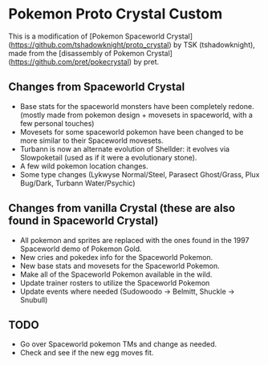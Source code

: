 # Pokemon Proto Crystal Custom

This is a modification of [Pokemon Spaceworld Crystal] (https://github.com/tshadowknight/proto_crystal) by TSK (tshadowknight), made from the [disassembly of Pokemon Crystal] (https://github.com/pret/pokecrystal) by pret.

## Changes from Spaceworld Crystal
- Base stats for the spaceworld monsters have been completely redone. (mostly made from pokemon design + movesets in spaceworld, with a few personal touches)
- Movesets for some spaceworld pokemon have been changed to be more similar to their Spaceworld movesets.
- Turbann is now an alternate evolution of Shellder: it evolves via Slowpoketail (used as if it were a evolutionary stone).
- A few wild pokemon location changes.
- Some type changes (Lykwyse Normal/Steel, Parasect Ghost/Grass, Plux Bug/Dark, Turbann Water/Psychic)

## Changes from vanilla Crystal (these are also found in Spaceworld Crystal)
- All pokemon and sprites are replaced with the ones found in the 1997 Spaceworld demo of Pokemon Gold.
- New cries and pokedex info for the Spaceworld Pokemon.
- New base stats and movesets for the Spaceworld Pokemon.
- Make all of the Spaceworld Pokemon available in the wild.
- Update trainer rosters to utilize the Spaceworld Pokemon
- Update events where needed (Sudowoodo -> Belmitt, Shuckle -> Snubull)

## TODO
- Go over Spaceworld pokemon TMs and change as needed.
- Check and see if the new egg moves fit.
